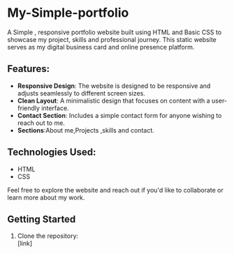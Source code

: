 # My-Simple-portfolio
 A Simple , responsive portfolio website built using HTML and Basic CSS to showcase my project, skills and professional journey. This static website serves as my digital business card and online presence platform.
 
## Features:
- **Responsive Design**: The website is designed to be responsive and adjusts seamlessly to different screen sizes.
- **Clean Layout**: A minimalistic design that focuses on content with a user-friendly interface.
- **Contact Section**: Includes a simple contact form for anyone wishing to reach out to me.
- **Sections**:About me,Projects ,skills and contact.

## Technologies Used:
- HTML
- CSS

Feel free to explore the website and reach out if you'd like to collaborate or learn more about my work.

## Getting Started

1. Clone the repository:  
   [link]
   





  
